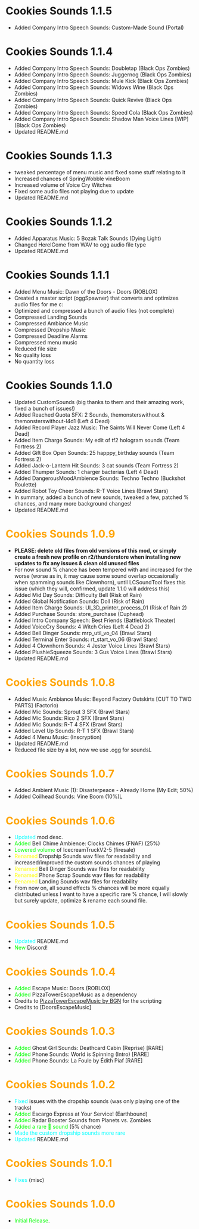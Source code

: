 # Cookies Sounds 1.1.5

- Added Company Intro Speech Sounds: Custom-Made Sound (Portal)

# Cookies Sounds 1.1.4

- Added Company Intro Speech Sounds: Doubletap (Black Ops Zombies)
- Added Company Intro Speech Sounds: Juggernog (Black Ops Zombies)
- Added Company Intro Speech Sounds: Mule Kick (Black Ops Zombies)
- Added Company Intro Speech Sounds: Widows Wine (Black Ops Zombies)
- Added Company Intro Speech Sounds: Quick Revive (Black Ops Zombies)
- Added Company Intro Speech Sounds: Speed Cola (Black Ops Zombies)
- Added Company Intro Speech Sounds: Shadow Man Voice Lines [WIP] (Black Ops Zombies)
- Updated README.md


# Cookies Sounds 1.1.3

- tweaked percentage of menu music and fixed some stuff relating to it
- Increased chances of SpringWobble vineBoom
- Increased volume of Voice Cry Witches
- Fixed some audio files not playing due to update
- Updated README.md

# Cookies Sounds 1.1.2

- Added Apparatus Music: 5 Bozak Talk Sounds (Dying Light)
- Changed HereICome from WAV to ogg audio file type
- Updated README.md

# Cookies Sounds 1.1.1

- Added Menu Music: Dawn of the Doors - Doors (ROBLOX)
- Created a master script (oggSpawner) that converts and optimizes audio files for me c:
- Optimized and compressed a bunch of audio files (not complete)
- Compressed Landing Sounds
- Compressed Ambiance Music
- Compressed Dropship Music
- Compressed Deadline Alarms
- Compressed menu music
- Reduced file size
- No quality loss
- No quantity loss


# Cookies Sounds 1.1.0

- Updated CustomSounds (big thanks to them and their amazing work, fixed a bunch of issues!)
- Added Reached Quota SFX: 2 Sounds, themonsterswithout & themonsterswithout-l4d1 (Left 4 Dead)
- Added Record Player Jazz Music: The Saints Will Never Come (Left 4 Dead)
- Added Item Charge Sounds: My edit of tf2 hologram sounds (Team Fortress 2)
- Added Gift Box Open Sounds: 25 happpy_birthday sounds (Team Fortress 2)
- Added Jack-o-Lantern Hit Sounds: 3 cat sounds (Team Fortress 2) 
- Added Thumper Sounds: 1 charger bacterias (Left 4 Dead)
- Added DangerousMoodAmbience Sounds: Techno Techno (Buckshot Roulette)
- Added Robot Toy Cheer Sounds: R-T Voice Lines (Brawl Stars)
- In summary, added a bunch of new sounds, tweaked a few, patched % chances, and many more background changes!
- Updated README.md

# <span style="color:orange">Cookies Sounds 1.0.9</span>

- **PLEASE: delete old files from old versions of this mod, or simply create a fresh new profile on r2/thunderstore when installing new updates to fix any issues & clean old unused files**
- For now sound % chance has been tempered with and increased for the worse (worse as in, it may cause some sound overlap occasionally when spamming sounds like Clownhorn), until LCSoundTool fixes this issue (which they will, confirmed, update 1.1.0 will address this)
- Added Mid Day Sounds: Difficulty Bell (Risk of Rain)
- Added Global Notification Sounds: Doll (Risk of Rain)
- Added Item Charge Sounds: UI_3D_printer_process_01 (Risk of Rain 2)
- Added Purchase Sounds: store_purchase (Cuphead)
- Added Intro Company Speech: Best Friends (Battleblock Theater)
- Added VoiceCry Sounds: 4 Witch Cries (Left 4 Dead 2)
- Added Bell Dinger Sounds: mrp_util_vo_04 (Brawl Stars)
- Added Terminal Enter Sounds: rt_start_vo_06 (Brawl Stars)
- Added 4 Clownhorn Sounds: 4 Jester Voice Lines (Brawl Stars)
- Added PlushieSqueeze Sounds: 3 Gus Voice Lines (Brawl Stars)
- Updated README.md

# <span style="color:orange">Cookies Sounds 1.0.8</span>

- Added Music Ambiance Music: Beyond Factory Outskirts [CUT TO TWO PARTS] (Factorio)
- Added Mic Sounds: Sprout 3 SFX (Brawl Stars)
- Added Mic Sounds: Rico 2 SFX (Brawl Stars)
- Added Mic Sounds: R-T 4 SFX (Brawl Stars)
- Added Level Up Sounds: R-T 1 SFX (Brawl Stars)
- Added 4 Menu Music: (Inscryption)
- Updated README.md
- Reduced file size by a lot, now we use .ogg for soundsL


# <span style="color:orange">Cookies Sounds 1.0.7</span>

- Added Ambient Music (1): Disasterpeace - Already Home (My Edit; 50%)
- Added Coilhead Sounds: Vine Boom (10%)L

# <span style="color:orange">Cookies Sounds 1.0.6</span>

- <span style="color:cyan">Updated</span> mod desc.
- <span style="color:lime">Added</span> Bell Chime Ambience: Clocks Chimes (FNAF) (25%)
- <span style="color:lime">Lowered volume</span> of IcecreamTruckV2-5 (firesale)
- <span style="color:yellow">Renamed</span> Dropship Sounds wav files for readability and increased/improved the custom sounds chances of playing
- <span style="color:yellow">Renamed</span> Bell Dinger Sounds wav files for readability
- <span style="color:yellow">Renamed</span> Phone Scrap Sounds wav files for readability
- <span style="color:yellow">Renamed</span> Landing Sounds wav files for readability
- From now on, all sound effects % chances will be more equally distributed unless I want to have a specific rare % chance, I will slowly but surely update, optimize & rename each sound file.

# <span style="color:orange">Cookies Sounds 1.0.5</span>

- <span style="color:cyan">Updated</span> README.md
- <span style="color:lime">New</span> Discord!

# <span style="color:orange">Cookies Sounds 1.0.4</span>

- <span style="color:lime">Added</span> Escape Music: Doors (ROBLOX)
- <span style="color:lime">Added</span> PizzaTowerEscapeMusic as a dependency
- Credits to [PizzaTowerEscapeMusic by BGN](https://thunderstore.io/c/lethal-company/p/BGN/PizzaTowerEscapeMusic/) for the scripting
- Credits to [DoorsEscapeMusic]

# <span style="color:orange">Cookies Sounds 1.0.3</span>

- <span style="color:lime">Added</span> Ghost Girl Sounds: Deathcard Cabin (Reprise) [RARE]
- <span style="color:lime">Added</span> Phone Sounds: World is Spinning (Intro) [RARE]
- <span style="color:lime">Added</span> Phone Sounds: La Foule by Édith Piaf [RARE]

# <span style="color:orange">Cookies Sounds 1.0.2</span>

- <span style="color:cyan">Fixed</span> issues with the dropship sounds (was only playing one of the tracks)
- <span style="color:lime">Added</span> Escargo Express at Your Service! (Earthbound)
- <span style="color:lime">Added</span> Radar Booster Sounds from Planets vs. Zombies
- <span style="color:lime">Added a rare 🔔 sound</span> (5% chance)
- <span style="color:cyan">Made the custom dropship sounds more rare</span>
- <span style="color:cyan">Updated</span> README.md

# <span style="color:orange">Cookies Sounds 1.0.1</span>

- <span style="color:cyan">Fixes</span> (misc)

# <span style="color:orange">Cookies Sounds 1.0.0</span>

- <span style="color:lime">Initial Release</span>.
